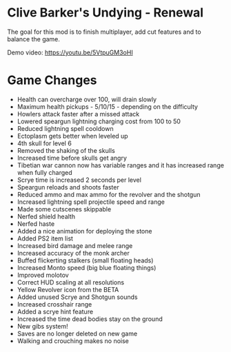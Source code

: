 # Clive Barker's Undying - Renewal
The goal for this mod is to finish multiplayer, add cut features and to balance the game.

Demo video: <https://youtu.be/5VtpuGM3oHI>

# Game Changes
  - Health can overcharge over 100, will drain slowly
  - Maximum health pickups - 5/10/15 - depending on the difficulty
  - Howlers attack faster after a missed attack
  - Lowered speargun lightning charging cost from 100 to 50
  - Reduced lightning spell cooldown
  - Ectoplasm gets better when leveled up
  - 4th skull for level 6
  - Removed the shaking of the skulls
  - Increased time before skulls get angry
  - Tibetian war cannon now has variable ranges and it has increased range when fully charged
  - Scrye time is increased 2 seconds per level
  - Speargun reloads and shoots faster
  - Reduced ammo and max ammo for the revolver and the shotgun
  - Increased lightning spell projectile speed and range
  - Made some cutscenes skippable
  - Nerfed shield health
  - Nerfed haste
  - Added a nice animation for deploying the stone
  - Added PS2 item list
  - Increased bird damage and melee range
  - Increased accuracy of the monk archer
  - Buffed flickerting stalkers (small floating heads)
  - Increased Monto speed (big blue floating things)
  - Improved molotov
  - Correct HUD scaling at all resolutions
  - Yellow Revolver icon from the BETA
  - Added unused Scrye and Shotgun sounds
  - Increased crosshair range
  - Added a scrye hint feature
  - Increased the time dead bodies stay on the ground
  - New gibs system!
  - Saves are no longer deleted on new game
  - Walking and crouching makes no noise
